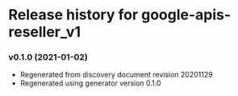 # Release history for google-apis-reseller_v1

### v0.1.0 (2021-01-02)

* Regenerated from discovery document revision 20201129
* Regenerated using generator version 0.1.0

